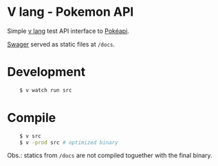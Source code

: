 # V lang - Pokemon API

Simple [v lang](https://vlang.io/) test API interface to [Pokéapi](https://pokeapi.co/).

[Swager](https://swagger.io/) served as static files at `/docs`.

# Development

```bash
    $ v watch run src
```

# Compile

```bash
    $ v src
    $ v -prod src # optimized binary
```

Obs.: statics from `/docs` are not compiled toguether with the final binary.
